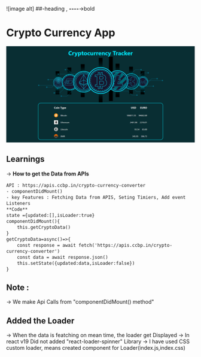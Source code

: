 ![image alt] ##-heading , **----**->bold
# **Crypto Currency App**
![image alt](https://github.com/mukeshvommu318/React_Crypto_Currency_Routing_NXT_CS24/blob/7558c6328c64df73093a9bb3d3e4ac73fb914a8c/Screenshot%20(4).png)

## Learnings
-> **How to get the Data from APIs**

    API : https://apis.ccbp.in/crypto-currency-converter
    - componentDidMount() 
    - key Features : Fetching Data from APIS, Seting Timiers, Add event Listeners
    **Code**
    state ={updated:[],isLoader:true}
    componentDidMount(){
        this.getCryptoData()
    }
    getCryptoData=async()=>{
        const response = await fetch('https://apis.ccbp.in/crypto-currency-converter')
        const data = await response.json()
        this.setState({updated:data,isLoader:false})
    }
        
## Note :
-> We make Api Calls from "componentDidMount() method"

## Added the Loader
-> When the data is featching on mean time, the loader get Displayed
-> In react v19 Did not added  "react-loader-spinner" Library 
-> I have used CSS custom loader, means created component for Loader(index.js,index.css)










